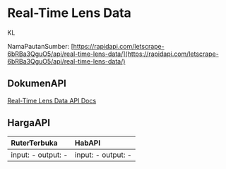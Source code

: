 # Real-Time Lens Data

KL

NamaPautanSumber: [https://rapidapi.com/letscrape-6bRBa3QguO5/api/real-time-lens-data/](https://rapidapi.com/letscrape-6bRBa3QguO5/api/real-time-lens-data/)

## DokumenAPI

[Real-Time Lens Data API Docs](../apis/kl/Real-Time_Lens_Data.md)

## HargaAPI

| RuterTerbuka | HabAPI |
|:---|:---|
| input: - output: - | input: - output: - |
